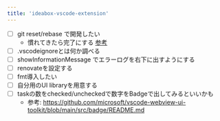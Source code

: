 ```yaml
---
title: 'ideabox-vscode-extension'
---
```


- [ ] git reset/rebase で開発したい
  - 慣れてきたら完了にする [参考](https://techracho.bpsinc.jp/hachi8833/2023_07_24/131590)
- [ ] .vscodeignoreとは何か調べる
- [ ] showInformationMessage でエラーログを右下に出すようにする
- [ ] renovateを設定する
- [ ] fmt導入したい
- [ ] 自分用のUI libraryを用意する
- [ ] taskの数をchecked/uncheckedで数字をBadgeで出してみるといいかも
  - 参考: https://github.com/microsoft/vscode-webview-ui-toolkit/blob/main/src/badge/README.md
